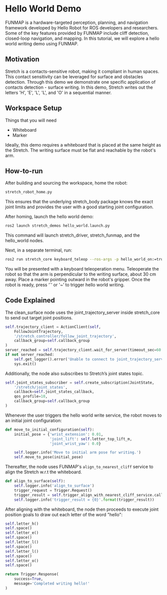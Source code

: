 # Hello World Demo

FUNMAP is a hardware-targeted perception, planning, and navigation framework developed by Hello Robot for ROS developers and researchers. Some of the key features provided by FUNMAP include cliff detection, closed-loop navigation, and mapping. In this tutorial, we will explore a hello world writing demo using FUNMAP.

## Motivation

Stretch is a contacts-sensitive robot, making it compliant in human spaces. This contact sensitivity can be leveraged for surface and obstacles detection. Through this demo we demonstrate one specific application of contacts detection - surface writing. In this demo, Stretch writes out the letters 'H', 'E', 'L', 'L', and 'O' in a sequential manner.

## Workspace Setup

Things that you will need
 - Whiteboard
 - Marker

Ideally, this demo requires a whiteboard that is placed at the same height as the Stretch. The writing surface must be flat and reachable by the robot's arm.

## How-to-run

After building and sourcing the workspace, home the robot:

```bash
stretch_robot_home.py
```

This ensures that the underlying stretch_body package knows the exact joint limits and provides the user with a good starting joint configuration.

After homing, launch the hello world demo:

```bash
ros2 launch stretch_demos hello_world.launch.py
```


This command will launch stretch_driver, stretch_funmap, and the hello_world nodes. 

Next, in a separate terminal, run:

```bash
ros2 run stretch_core keyboard_teleop --ros-args -p hello_world_on:=true
```

You will be presented with a keyboard teleoperation menu. Teleoperate the robot so that the arm is perpendicular to the writing surface, about 30 cm away. Place a marker pointing outward in the robot's gripper. Once the robot is ready, press ‘`’ or '~’ to trigger hello world writing.

## Code Explained

The clean_surface node uses the joint_trajectory_server inside stretch_core to send out target joint positions.

```python
self.trajectory_client = ActionClient(self,
    FollowJointTrajectory,
    '/stretch_controller/follow_joint_trajectory',
    callback_group=self.callback_group
)
server_reached = self.trajectory_client.wait_for_server(timeout_sec=60.0)
if not server_reached:
    self.get_logger().error('Unable to connect to joint_trajectory_server. Timeout exceeded.')
    sys.exit()
```

Additionally, the node also subscribes to Stretch’s joint states topic.

```python
self.joint_states_subscriber = self.create_subscription(JointState,
    '/stretch/joint_states',
    callback=self.joint_states_callback,
    qos_profile=10,
    callback_group=self.callback_group
)
```

Whenever the user triggers the hello world write service, the robot moves to an initial joint configuration:

```python
def move_to_initial_configuration(self):
    initial_pose = {'wrist_extension': 0.01,
                    'joint_lift': self.letter_top_lift_m,
                    'joint_wrist_yaw': 0.0}

    self.logger.info('Move to initial arm pose for writing.')
    self.move_to_pose(initial_pose)
```

Thereafter, the node uses FUNMAP's `align_to_nearest_cliff` service to align the Stretch w.r.t the whiteboard.

```python
def align_to_surface(self):
    self.logger.info('align_to_surface')
    trigger_request = Trigger.Request() 
    trigger_result = self.trigger_align_with_nearest_cliff_service.call_async(trigger_request)
    self.logger.info('trigger_result = {0}'.format(trigger_result))
```

After aligning with the whiteboard, the node then proceeds to execute joint position goals to draw out each letter of the word "hello":

```python
self.letter_h()
self.space()
self.letter_e()
self.space()
self.letter_l()
self.space()
self.letter_l()
self.space()
self.letter_o()
self.space()

return Trigger.Response(
    success=True,
    message='Completed writing hello!'
)
```
